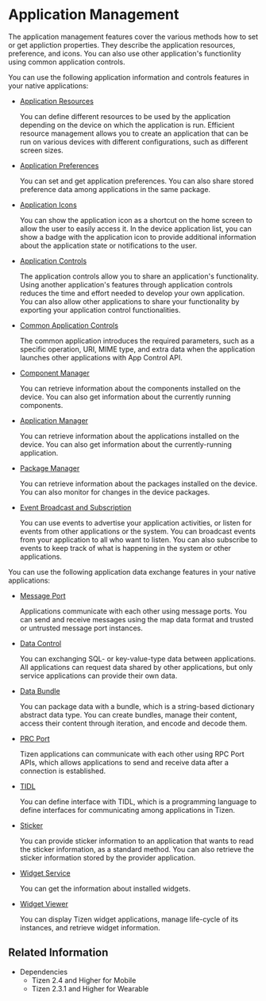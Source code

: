# Application Management

The application management features cover the various methods how to set or get appliction properties. They describe the application resources, preference, and icons. You can also use other application's functionlity using common application controls.

You can use the following application information and controls features in your native applications:

- [Application Resources](app-resources.md)

  You can define different resources to be used by the application depending on the device on which the application is run. Efficient resource management allows you to create an application that can be run on various devices with different configurations, such as different screen sizes.

- [Application Preferences](app-preferences.md)

  You can set and get application preferences. You can also share stored preference data among applications in the same package.

- [Application Icons](app-icons.md)

  You can show the application icon as a shortcut on the home screen to allow the user to easily access it. In the device application list, you can show a badge with the application icon to provide additional information about the application state or notifications to the user.

- [Application Controls](app-controls.md)

  The application controls allow you to share an application's functionality. Using another application's features through application controls reduces the time and effort needed to develop your own application. You can also allow other applications to share your functionality by exporting your application control functionalities.

- [Common Application Controls](common-appcontrols.md)

  The common application introduces the required parameters, such as a specific operation, URI, MIME type, and extra data when the application launches other applications with App Control API.

- [Component Manager](component-manager.md)

  You can retrieve information about the components installed on the device. You can also get information about the currently running components.

- [Application Manager](app-manager.md)

  You can retrieve information about the applications installed on the device. You can also get information about the currently-running application.

- [Package Manager](package-manager.md)

  You can retrieve information about the packages installed on the device. You can also monitor for changes in the device packages.

- [Event Broadcast and Subscription](event.md)

  You can use events to advertise your application activities, or listen for events from other applications or the system. You can broadcast events from your application to all who want to listen. You can also subscribe to events to keep track of what is happening in the system or other applications.

You can use the following application data exchange features in your native applications:

- [Message Port](message-port.md)

  Applications communicate with each other using message ports. You can send and receive messages using the map data format and trusted or untrusted message port instances.

- [Data Control](data-control.md)

  You can exchanging SQL- or key-value-type data between applications. All applications can request data shared by other applications, but only service applications can provide their own data.

- [Data Bundle](data-bundles.md)

  You can package data with a bundle, which is a string-based dictionary abstract data type. You can create bundles, manage their content, access their content through iteration, and encode and decode them.

- [PRC Port](rpc-port.md)

  Tizen applications can communicate with each other using RPC Port APIs, which allows applications to send and receive data after a connection is established.

- [TIDL](tidl.md)

  You can define interface with TIDL, which is a programming language to define interfaces for communicating among applications in Tizen.

- [Sticker](sticker.md)

  You can provide sticker information to an application that wants to read the sticker information, as a standard method. You can also retrieve the sticker information stored by the provider application.

- [Widget Service](widget-service.md)

  You can get the information about installed widgets.

- [Widget Viewer](widget-viewer.md)

  You can display Tizen widget applications, manage life-cycle of its instances, and retrieve widget information.

## Related Information
- Dependencies
  - Tizen 2.4 and Higher for Mobile
  - Tizen 2.3.1 and Higher for Wearable

